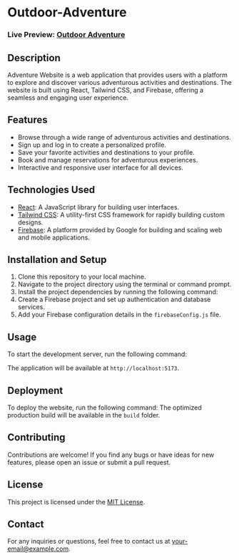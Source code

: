 # Outdoor-Adventure

### Live Preview: [Outdoor Adventure](https://outdooradventure.vercel.app/)

## Description

Adventure Website is a web application that provides users with a platform to explore and discover various adventurous activities and destinations. The website is built using React, Tailwind CSS, and Firebase, offering a seamless and engaging user experience.

## Features

- Browse through a wide range of adventurous activities and destinations.
- Sign up and log in to create a personalized profile.
- Save your favorite activities and destinations to your profile.
- Book and manage reservations for adventurous experiences.
- Interactive and responsive user interface for all devices.

## Technologies Used

- [React](https://reactjs.org/): A JavaScript library for building user interfaces.
- [Tailwind CSS](https://tailwindcss.com/): A utility-first CSS framework for rapidly building custom designs.
- [Firebase](https://firebase.google.com/): A platform provided by Google for building and scaling web and mobile applications.

## Installation and Setup

1. Clone this repository to your local machine.
2. Navigate to the project directory using the terminal or command prompt.
3. Install the project dependencies by running the following command:
4. Create a Firebase project and set up authentication and database services.
5. Add your Firebase configuration details in the `firebaseConfig.js` file.

## Usage

To start the development server, run the following command:

The application will be available at `http://localhost:5173`.

## Deployment

To deploy the website, run the following command:
The optimized production build will be available in the `build` folder.

## Contributing

Contributions are welcome! If you find any bugs or have ideas for new features, please open an issue or submit a pull request.

## License

This project is licensed under the [MIT License](LICENSE).

## Contact

For any inquiries or questions, feel free to contact us at [your-email@example.com](mailto:your-email@example.com).
